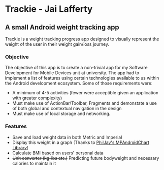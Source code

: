 # Trackie - Jai Lafferty

## A small Android weight tracking app

Trackie is a weight tracking progress app designed to visually represent the weight of the user in their weight gain/loss journey.

### Objective

The objective of this app is to create a non-trivial app for my Software Development for Mobile Devices unit at university. The app had to implement a list of features using certain technologies available to us within the Android development ecosystem. Some of those requirements were:

- A minimum of 4-5 activities (fewer were acceptible given an application with greater complexity)
- Must make use of ActionBar/Toolbar, Fragments and demonstate a use of both global and contextual navigation in the design
- Must make use of local storage and networking.

### Features

- Save and load weight data in both Metric and Imperial
- Display this weight in a graph (Thanks to [PhilJay's MPAndroidChart Library](https://github.com/PhilJay/MPAndroidChart))
- Calculate BMI based on users' personal data
- ~~Unit converter (kg-lbs etc.)~~ Predicting future bodyweight and necessary calories to maintain it